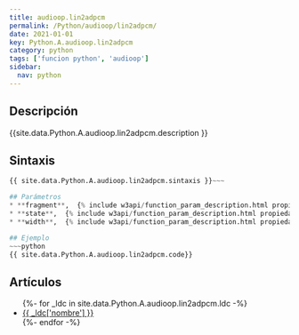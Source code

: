 ```yaml
---
title: audioop.lin2adpcm
permalink: /Python/audioop/lin2adpcm/
date: 2021-01-01
key: Python.A.audioop.lin2adpcm
category: python
tags: ['funcion python', 'audioop']
sidebar: 
  nav: python
---
```


## Descripción
{{site.data.Python.A.audioop.lin2adpcm.description }}

## Sintaxis
~~~python
{{ site.data.Python.A.audioop.lin2adpcm.sintaxis }}~~~

## Parámetros
* **fragment**,  {% include w3api/function_param_description.html propiedad=site.data.Python.A.audioop.lin2adpcm valor="fragment" %}
* **state**,  {% include w3api/function_param_description.html propiedad=site.data.Python.A.audioop.lin2adpcm valor="state" %}
* **width**,  {% include w3api/function_param_description.html propiedad=site.data.Python.A.audioop.lin2adpcm valor="width" %}

## Ejemplo
~~~python
{{ site.data.Python.A.audioop.lin2adpcm.code}}
~~~

## Artículos
<ul>
{%- for _ldc in site.data.Python.A.audioop.lin2adpcm.ldc -%}
   <li>
       <a href="{{_ldc['url'] }}">{{ _ldc['nombre'] }}</a>
   </li>
{%- endfor -%}
</ul>
